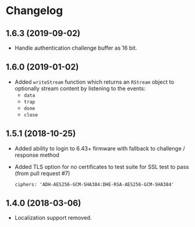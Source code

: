 # Changelog

## 1.6.3 (2019-09-02)

-   Handle authentication challenge buffer as 16 bit.

## 1.6.0 (2019-01-02)

-   Added `writeStream` function which returns an `RStream` object to optionally stream content by listening to the events:
    -   `data`
    -   `trap`
    -   `done`
    -   `close`

## 1.5.1 (2018-10-25)

-   Added ability to login to 6.43+ firmware with fallback to challenge / response method
-   Added TLS option for no certificates to test suite for SSL test to pass (from pull request #7)

        ciphers: 'ADH-AES256-GCM-SHA384:DHE-RSA-AES256-GCM-SHA384'

## 1.4.0 (2018-03-06)

-   Localization support removed.

